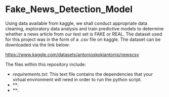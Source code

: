 # Fake_News_Detection_Model
Using data available from kaggle, we shall conduct appropriate data cleaning, exploratory data analysis and train predictive models to determine whether a news article from our test set is FAKE or REAL. The dataset used for this project was in the form of a .csv file on kaggle. The dataset can be downloaded via the link below:

https://www.kaggle.com/datasets/antonioskokiantonis/newscsv

The files within this repository include:
- *requirements.txt*: This text file contains the dependencies that your virtual environment will need in order to run the python script.
- **:
- **:
